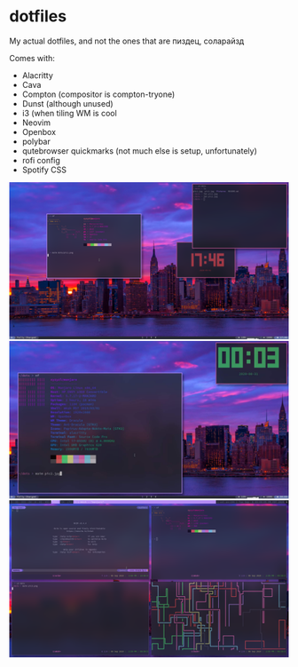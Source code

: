 # dotfiles
My actual dotfiles, and not the ones that are пиздец, соларайзд

Comes with:

- Alacritty
- Cava
- Compton (compositor is compton-tryone)
- Dunst (although unused)
- i3 (when tiling WM is cool
- Neovim
- Openbox
- polybar
- qutebrowser quickmarks (not much else is setup, unfortunately)
- rofi config
- Spotify CSS

![](pic1.png)
![](pic2.jpg)
![](pic3.png)
